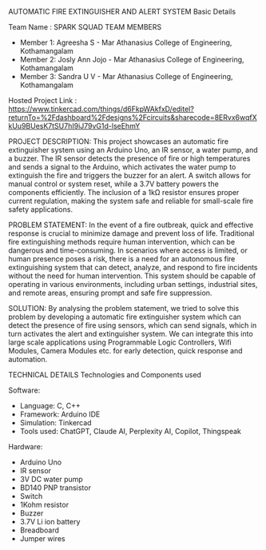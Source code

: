 AUTOMATIC FIRE EXTINGUISHER AND ALERT SYSTEM 
Basic Details

Team Name : SPARK SQUAD 
TEAM MEMBERS
* Member 1: Agreesha S - Mar Athanasius College of Engineering, Kothamangalam
* Member 2: Josly Ann Jojo - Mar Athanasius College of Engineering, Kothamangalam
* Member 3: Sandra U V - Mar Athanasius College of Engineering, Kothamangalam

Hosted Project Link : https://www.tinkercad.com/things/d6FkpWAkfxD/editel?returnTo=%2Fdashboard%2Fdesigns%2Fcircuits&sharecode=8ERvx6wqfXkUu9BUesK7tSU7hI9iJ79vG1d-lseEhmY

PROJECT DESCRIPTION:
This project showcases an automatic fire extinguisher system using an Arduino Uno, an IR sensor, a water pump, and a buzzer. The IR sensor detects the presence of fire or high temperatures and sends a signal to the Arduino, which activates the water pump to extinguish the fire and triggers the buzzer for an alert. A switch allows for manual control or system reset, while a 3.7V battery powers the components efficiently. The inclusion of a 1kΩ resistor ensures proper current regulation, making the system safe and reliable for small-scale fire safety applications.

PROBLEM STATEMENT:
In the event of a fire outbreak, quick and effective response is crucial to minimize damage and prevent loss of life. Traditional fire extinguishing methods require human intervention, which can be dangerous and time-consuming. In scenarios where access is limited, or human presence poses a risk, there is a need for an autonomous fire extinguishing system that can detect, analyze, and respond to fire incidents without the need for human intervention. This system should be capable of operating in various environments, including urban settings, industrial sites, and remote areas, ensuring prompt and safe fire suppression.

SOLUTION:
By analysing the problem statement, we tried to solve this problem by developing a automatic fire extinguisher system which can detect the presence of fire using sensors, which can send signals, which in turn activates the alert and extinguisher system. We can integrate this into large scale applications using Programmable Logic Controllers, Wifi Modules, Camera Modules etc. for early detection, quick response and automation.

TECHNICAL DETAILS
Technologies and Components used

Software:
* Language: C, C++
* Framework: Arduino IDE
* Simulation: Tinkercad
* Tools used: ChatGPT, Claude AI, Perplexity AI, Copilot, Thingspeak
  
Hardware:
* Arduino Uno
* IR sensor
* 3V DC water pump
* BD140 PNP transistor
* Switch
* 1Kohm resistor
* Buzzer
* 3.7V Li ion battery
* Breadboard
* Jumper wires

